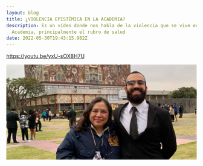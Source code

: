 ```yaml
---
layout: blog
title: ¿VIOLENCIA EPISTÉMICA EN LA ACADEMIA?
description: Es un vídeo donde nos habla de la violencia que se vive en la
  Academia, principalmente el rubro de salud
date: 2022-05-30T19:43:15.982Z
---
```

<https://youtu.be/yxU-sOX8H7U>

![](/assets/images/header.jpg)

![]()

![]()